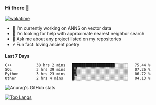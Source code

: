 ### Hi there 👋

[![wakatime](https://wakatime.com/badge/user/8906da98-c623-4aff-ac00-99cb42e09b38.svg)](https://wakatime.com/@8906da98-c623-4aff-ac00-99cb42e09b38)

- 🔭 I’m currently working on ANNS on vector data
- 🤔 I’m looking for help with approximate nearest neighbor search
- 💬 Ask me about any project listed on my repositories
- ⚡ Fun fact: loving ancient poetry


**Last 7 Days**
<!--START_SECTION:waka-->

```text
C++           38 hrs 2 mins   ███████████████████░░░░░░   75.44 %
SQL           3 hrs 39 mins   █▓░░░░░░░░░░░░░░░░░░░░░░░   07.26 %
Python        3 hrs 23 mins   █▓░░░░░░░░░░░░░░░░░░░░░░░   06.72 %
Other         2 hrs 4 mins    █░░░░░░░░░░░░░░░░░░░░░░░░   04.13 %
```

<!--END_SECTION:waka-->

![Anurag's GitHub stats](https://github-readme-stats.vercel.app/api?username=matchyc&count_private=true&show_icons=true&theme=vue)

[![Top Langs](https://github-readme-stats.vercel.app/api/top-langs/?username=matchyc&langs_count=4&&hide=perl,raku,html,javascript,shell,roff,prolog)](https://github.com/anuraghazra/github-readme-stats)
